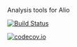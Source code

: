 Analysis tools for Alio

[![Build Status](https://travis-ci.org/zenna/AlioAnalysis.jl.svg?branch=master)](https://travis-ci.org/zenna/AlioAnalysis.jl)

[![codecov.io](http://codecov.io/github/zenna/AlioAnalysis.jl/coverage.svg?branch=master)](http://codecov.io/github/zenna/AlioAnalysis.jl?branch=master)
